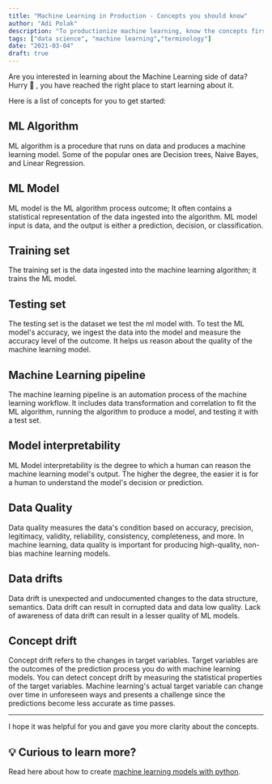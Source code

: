 ```yaml
---
title: "Machine Learning in Production - Concepts you should know"
author: "Adi Polak"
description: "To productionize machine learning, know the concepts first"
tags: ["data science", "machine learning","terminology"]
date: "2021-03-04"
draft: true
---
```




Are you interested in learning about the Machine Learning side of data? Hurry 🎉 , you have reached the right place to start learning about it.

Here is a list of concepts for you to get started:

## ML Algorithm 
ML algorithm is a procedure that runs on data and produces a machine learning model. Some of the popular ones are Decision trees, Naive Bayes, and Linear Regression.

## ML Model
ML model is the ML algorithm process outcome; It often contains a statistical representation of the data ingested into the algorithm. ML model input is data, and the output is either a prediction, decision, or classification.

## Training set
The training set is the data ingested into the machine learning algorithm; it trains the ML model. 

## Testing set
The testing set is the dataset we test the ml model with. To test the ML model's accuracy, we ingest the data into the model and measure the accuracy level of the outcome. It helps us reason about the quality of the machine learning model.


## Machine Learning pipeline
The machine learning pipeline is an automation process of the machine learning workflow. It includes data transformation and correlation to fit the ML algorithm, running the algorithm to produce a model, and testing it with a test set.

## Model interpretability
ML Model interpretability is the degree to which a human can reason the machine learning model's output. The higher the degree, the easier it is for a human to understand the model's decision or prediction.

## Data Quality
Data quality measures the data's condition based on accuracy, precision, legitimacy, validity, reliability, consistency, completeness, and more. In machine learning, data quality is important for producing high-quality, non-bias machine learning models.

## Data drifts 
Data drift is unexpected and undocumented changes to the data structure, semantics. Data drift can result in corrupted data and data low quality. Lack of awareness of data drift can result in a lesser quality of ML models.

## Concept drift
Concept drift refers to the changes in target variables.
Target variables are the outcomes of the prediction process you do with machine learning models.
You can detect concept drift by measuring the statistical properties of the target variables.
Machine learning's actual target variable can change over time in unforeseen ways and presents a challenge since the predictions become less accurate as time passes.

------------------------------------

I hope it was helpful for you and gave you more clarity about the concepts.

## 💡 Curious to learn more?

Read here about how to create [machine learning models with python](https://docs.microsoft.com/en-us/learn/paths/create-machine-learn-models/?WT.mc_id=social-00000-adpolak).
